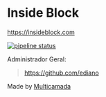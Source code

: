 # Inside Block

https://insideblock.com


[![pipeline status](https://gitlab.com/insideblock/insideblock.gitlab.io/badges/master/pipeline.svg)](https://gitlab.com/insideblock/insideblock.gitlab.io/commits/master)

Administrador Geral:
> https://github.com/ediano

Made by <a href="http://multicamada.com">Multicamada</a>